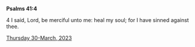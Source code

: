 **Psalms 41:4**

4 I said, Lord, be merciful unto me: heal my soul; for I have sinned against thee.

[Thursday 30-March, 2023](https://t.me/s/daily_scripture)
